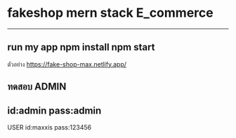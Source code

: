 # fakeshop mern stack E_commerce
-------------
run my app
npm install
npm start
-------------
ตัวอย่าง
https://fake-shop-max.netlify.app/

ทดสอบ 
ADMIN
------------
id:admin
pass:admin
-------------
USER
id:maxxis
pass:123456
